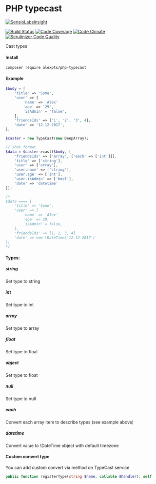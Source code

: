 # PHP typecast

[![SensioLabsInsight](https://insight.sensiolabs.com/projects/6f827635-029d-44bb-9482-2487b7d4a39a/big.png)](https://insight.sensiolabs.com/projects/6f827635-029d-44bb-9482-2487b7d4a39a)

[![Build Status](https://travis-ci.org/alexpts/php-typecast.svg?branch=master)](https://travis-ci.org/alexpts/php-typecast)
[![Code Coverage](https://scrutinizer-ci.com/g/alexpts/php-typecast/badges/coverage.png?b=master)](https://scrutinizer-ci.com/g/alexpts/php-typecast/?branch=master)
[![Code Climate](https://codeclimate.com/github/alexpts/php-typecast/badges/gpa.svg)](https://codeclimate.com/github/alexpts/php-typecast)
[![Scrutinizer Code Quality](https://scrutinizer-ci.com/g/alexpts/php-typecast/badges/quality-score.png?b=master)](https://scrutinizer-ci.com/g/alexpts/php-typecast/?branch=master)

Cast types

#### Install
`composer require alexpts/php-typecast`

#### Example

```php
$body = [
    'title' => 'Some',
    'user' => [
        'name' => 'Alex'
        'age' => '29',
        'isAdmin' = 'false',
    ],
    'friendsIds' => ['1', '2', '3', 4],
    'date' => '12-12-2017',
];

$caster = new TypeCast(new DeepArray);

// shot format
$data = $caster->cast($body, [
    'friendsIds' => ['array', ['each' => ['int']]],
    'title' => ['string'],
    'user' => ['array'],
    'user.name' => ['string'],
    'user.age' => ['int'],
    'user.isAdmin' => ['bool'],
    'date' => 'datetime'
]);

/*
$data ==== [
    'title' => 'Some',
    'user' => [
        'name' => 'Alex'
        'age' => 29,
        'isAdmin' = false,
    ],
    'friendsIds' => [1, 2, 3, 4]
    'date' => new \DateTime('12-12-2017')
];
*/
```


#### Types:

##### string
Set type to string

##### int
Set type to int

##### array
Set type to array

##### float
Set type to float

##### object
Set type to float

##### null
Set type to null

##### each
Convert each array item to describe types (see example above)

##### datetime
Convert value to \DateTime object with default timezone

#### Custom convert type
You can add custom convert via method on TypeCast service

```php
public function registerType(string $name, callable $handler): self
```
